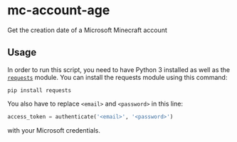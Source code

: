 # mc-account-age
Get the creation date of a Microsoft Minecraft account
## Usage
In order to run this script, you need to have Python 3 installed as well as the [`requests`](https://pypi.org/project/requests/) module. You can install the requests module using this command: 
```
pip install requests
```
You also have to replace `<email>` and `<password>` in this line:
```py
access_token = authenticate('<email>', '<password>')
```
with your Microsoft credentials.
